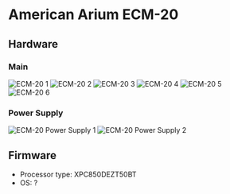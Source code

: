 # American Arium ECM-20
## Hardware
### Main
![ECM-20 1](./ECM-20/ECM-20_1.jpg)
![ECM-20 2](./ECM-20/ECM-20_2.jpg)
![ECM-20 3](./ECM-20/ECM-20_3.jpg)
![ECM-20 4](./ECM-20/ECM-20_4.jpg)
![ECM-20 5](./ECM-20/ECM-20_5.jpg)
![ECM-20 6](./ECM-20/ECM-20_6.jpg)
### Power Supply
![ECM-20 Power Supply 1](./ECM-S2/ECM-S2_PS.jpg)
![ECM-20 Power Supply 2](./ECM-S2/ECM-S2_PS2.jpg)
## Firmware
* Processor type: XPC850DEZT50BT
* OS: ?
